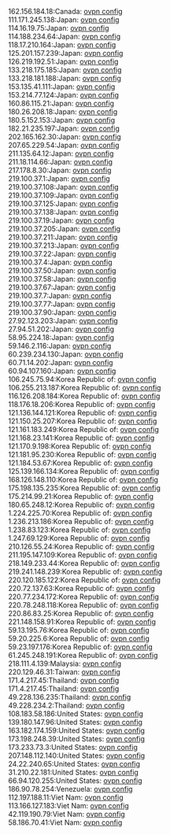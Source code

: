 162.156.184.18:Canada: [ovpn config](vpn/162_156_184_18.ovpn)  
111.171.245.138:Japan: [ovpn config](vpn/111_171_245_138.ovpn)  
114.16.19.75:Japan: [ovpn config](vpn/114_16_19_75.ovpn)  
114.188.234.64:Japan: [ovpn config](vpn/114_188_234_64.ovpn)  
118.17.210.164:Japan: [ovpn config](vpn/118_17_210_164.ovpn)  
125.201.157.239:Japan: [ovpn config](vpn/125_201_157_239.ovpn)  
126.219.192.51:Japan: [ovpn config](vpn/126_219_192_51.ovpn)  
133.218.175.185:Japan: [ovpn config](vpn/133_218_175_185.ovpn)  
133.218.181.188:Japan: [ovpn config](vpn/133_218_181_188.ovpn)  
153.135.41.111:Japan: [ovpn config](vpn/153_135_41_111.ovpn)  
153.214.77.124:Japan: [ovpn config](vpn/153_214_77_124.ovpn)  
160.86.115.21:Japan: [ovpn config](vpn/160_86_115_21.ovpn)  
180.26.208.18:Japan: [ovpn config](vpn/180_26_208_18.ovpn)  
180.5.152.153:Japan: [ovpn config](vpn/180_5_152_153.ovpn)  
182.21.235.197:Japan: [ovpn config](vpn/182_21_235_197.ovpn)  
202.165.162.30:Japan: [ovpn config](vpn/202_165_162_30.ovpn)  
207.65.229.54:Japan: [ovpn config](vpn/207_65_229_54.ovpn)  
211.135.64.12:Japan: [ovpn config](vpn/211_135_64_12.ovpn)  
211.18.114.66:Japan: [ovpn config](vpn/211_18_114_66.ovpn)  
217.178.8.30:Japan: [ovpn config](vpn/217_178_8_30.ovpn)  
219.100.37.1:Japan: [ovpn config](vpn/219_100_37_1.ovpn)  
219.100.37.108:Japan: [ovpn config](vpn/219_100_37_108.ovpn)  
219.100.37.109:Japan: [ovpn config](vpn/219_100_37_109.ovpn)  
219.100.37.125:Japan: [ovpn config](vpn/219_100_37_125.ovpn)  
219.100.37.138:Japan: [ovpn config](vpn/219_100_37_138.ovpn)  
219.100.37.19:Japan: [ovpn config](vpn/219_100_37_19.ovpn)  
219.100.37.205:Japan: [ovpn config](vpn/219_100_37_205.ovpn)  
219.100.37.211:Japan: [ovpn config](vpn/219_100_37_211.ovpn)  
219.100.37.213:Japan: [ovpn config](vpn/219_100_37_213.ovpn)  
219.100.37.22:Japan: [ovpn config](vpn/219_100_37_22.ovpn)  
219.100.37.4:Japan: [ovpn config](vpn/219_100_37_4.ovpn)  
219.100.37.50:Japan: [ovpn config](vpn/219_100_37_50.ovpn)  
219.100.37.58:Japan: [ovpn config](vpn/219_100_37_58.ovpn)  
219.100.37.67:Japan: [ovpn config](vpn/219_100_37_67.ovpn)  
219.100.37.7:Japan: [ovpn config](vpn/219_100_37_7.ovpn)  
219.100.37.77:Japan: [ovpn config](vpn/219_100_37_77.ovpn)  
219.100.37.90:Japan: [ovpn config](vpn/219_100_37_90.ovpn)  
27.92.123.203:Japan: [ovpn config](vpn/27_92_123_203.ovpn)  
27.94.51.202:Japan: [ovpn config](vpn/27_94_51_202.ovpn)  
58.95.224.18:Japan: [ovpn config](vpn/58_95_224_18.ovpn)  
59.146.2.116:Japan: [ovpn config](vpn/59_146_2_116.ovpn)  
60.239.234.130:Japan: [ovpn config](vpn/60_239_234_130.ovpn)  
60.71.14.202:Japan: [ovpn config](vpn/60_71_14_202.ovpn)  
60.94.107.160:Japan: [ovpn config](vpn/60_94_107_160.ovpn)  
106.245.75.94:Korea Republic of: [ovpn config](vpn/106_245_75_94.ovpn)  
106.255.213.187:Korea Republic of: [ovpn config](vpn/106_255_213_187.ovpn)  
116.126.208.184:Korea Republic of: [ovpn config](vpn/116_126_208_184.ovpn)  
118.176.18.206:Korea Republic of: [ovpn config](vpn/118_176_18_206.ovpn)  
121.136.144.121:Korea Republic of: [ovpn config](vpn/121_136_144_121.ovpn)  
121.150.25.207:Korea Republic of: [ovpn config](vpn/121_150_25_207.ovpn)  
121.161.183.249:Korea Republic of: [ovpn config](vpn/121_161_183_249.ovpn)  
121.168.23.141:Korea Republic of: [ovpn config](vpn/121_168_23_141.ovpn)  
121.170.9.198:Korea Republic of: [ovpn config](vpn/121_170_9_198.ovpn)  
121.181.95.230:Korea Republic of: [ovpn config](vpn/121_181_95_230.ovpn)  
121.184.53.67:Korea Republic of: [ovpn config](vpn/121_184_53_67.ovpn)  
125.139.166.134:Korea Republic of: [ovpn config](vpn/125_139_166_134.ovpn)  
168.126.148.110:Korea Republic of: [ovpn config](vpn/168_126_148_110.ovpn)  
175.198.135.235:Korea Republic of: [ovpn config](vpn/175_198_135_235.ovpn)  
175.214.99.21:Korea Republic of: [ovpn config](vpn/175_214_99_21.ovpn)  
180.65.248.12:Korea Republic of: [ovpn config](vpn/180_65_248_12.ovpn)  
1.224.225.70:Korea Republic of: [ovpn config](vpn/1_224_225_70.ovpn)  
1.236.213.186:Korea Republic of: [ovpn config](vpn/1_236_213_186.ovpn)  
1.238.83.123:Korea Republic of: [ovpn config](vpn/1_238_83_123.ovpn)  
1.247.69.129:Korea Republic of: [ovpn config](vpn/1_247_69_129.ovpn)  
210.126.55.24:Korea Republic of: [ovpn config](vpn/210_126_55_24.ovpn)  
211.195.147.109:Korea Republic of: [ovpn config](vpn/211_195_147_109.ovpn)  
218.149.233.44:Korea Republic of: [ovpn config](vpn/218_149_233_44.ovpn)  
219.241.148.239:Korea Republic of: [ovpn config](vpn/219_241_148_239.ovpn)  
220.120.185.122:Korea Republic of: [ovpn config](vpn/220_120_185_122.ovpn)  
220.72.137.63:Korea Republic of: [ovpn config](vpn/220_72_137_63.ovpn)  
220.77.234.172:Korea Republic of: [ovpn config](vpn/220_77_234_172.ovpn)  
220.78.248.118:Korea Republic of: [ovpn config](vpn/220_78_248_118.ovpn)  
220.86.83.25:Korea Republic of: [ovpn config](vpn/220_86_83_25.ovpn)  
221.148.158.91:Korea Republic of: [ovpn config](vpn/221_148_158_91.ovpn)  
59.13.195.76:Korea Republic of: [ovpn config](vpn/59_13_195_76.ovpn)  
59.20.225.6:Korea Republic of: [ovpn config](vpn/59_20_225_6.ovpn)  
59.23.197.176:Korea Republic of: [ovpn config](vpn/59_23_197_176.ovpn)  
61.245.248.191:Korea Republic of: [ovpn config](vpn/61_245_248_191.ovpn)  
218.111.4.139:Malaysia: [ovpn config](vpn/218_111_4_139.ovpn)  
220.129.46.31:Taiwan: [ovpn config](vpn/220_129_46_31.ovpn)  
171.4.217.45:Thailand: [ovpn config](vpn/171_4_217_45.ovpn)  
171.4.217.45:Thailand: [ovpn config](vpn/171_4_217_45.ovpn)  
49.228.136.235:Thailand: [ovpn config](vpn/49_228_136_235.ovpn)  
49.228.234.2:Thailand: [ovpn config](vpn/49_228_234_2.ovpn)  
108.183.58.186:United States: [ovpn config](vpn/108_183_58_186.ovpn)  
139.180.147.96:United States: [ovpn config](vpn/139_180_147_96.ovpn)  
163.182.174.159:United States: [ovpn config](vpn/163_182_174_159.ovpn)  
173.198.248.39:United States: [ovpn config](vpn/173_198_248_39.ovpn)  
173.233.73.3:United States: [ovpn config](vpn/173_233_73_3.ovpn)  
207.148.112.140:United States: [ovpn config](vpn/207_148_112_140.ovpn)  
24.22.240.65:United States: [ovpn config](vpn/24_22_240_65.ovpn)  
31.210.22.181:United States: [ovpn config](vpn/31_210_22_181.ovpn)  
66.94.120.255:United States: [ovpn config](vpn/66_94_120_255.ovpn)  
186.90.78.254:Venezuela: [ovpn config](vpn/186_90_78_254.ovpn)  
112.197.188.11:Viet Nam: [ovpn config](vpn/112_197_188_11.ovpn)  
113.166.127.183:Viet Nam: [ovpn config](vpn/113_166_127_183.ovpn)  
42.119.190.79:Viet Nam: [ovpn config](vpn/42_119_190_79.ovpn)  
58.186.70.41:Viet Nam: [ovpn config](vpn/58_186_70_41.ovpn)  
